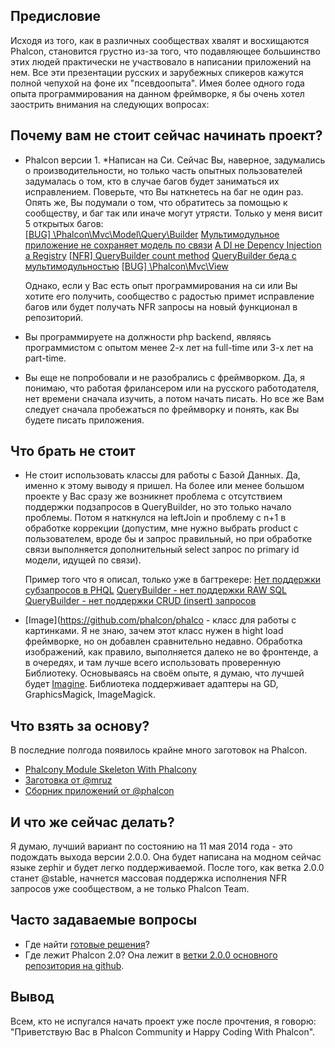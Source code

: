 ## Предисловие
Исходя из того, как в различных сообществах хвалят и восхищаются Phalcon, становится грустно из-за того, что подавляющее большинство этих людей практически не участвовало в написании приложений на нем.
Все эти презентации русских и зарубежных спикеров кажутся полной чепухой на фоне их "псевдоопыта".
Имея более одного года опыта программирования на данном фреймворке, я бы очень хотел заострить внимания на следующих вопросах:

## Почему вам не стоит сейчас начинать проект?

-	Phalcon версии 1. *Написан на Си. Сейчас Вы, наверное, задумались о производительности, но только часть опытных пользователей задумалась о том, кто в случае багов будет заниматься их исправлением.
	Поверьте, что Вы наткнетесь на баг не один раз. Опять же, Вы подумали о том, что обратитесь за помощью к сообществу, и баг так или иначе могут утрясти. Только у меня висит 5 открытых багов: <br />
	[[BUG] \Phalcon\Mvc\Model\Query\Builder](https://github.com/phalcon/cphalcon/issues/1542)
	[Мультимодульное приложение не сохраняет модель по связи](https://github.com/phalcon/cphalcon/issues/1296)
	[А DI не Depency Injection а Registry](https://github.com/phalcon/cphalcon/issues/1209)
	[[NFR] QueryBuilder count method](https://github.com/phalcon/cphalcon/issues/1156)
	[QueryBuilder беда с мультимодульностью](https://github.com/phalcon/cphalcon/issues/1111)
	[[BUG] \Phalcon\Mvc\View](https://github.com/phalcon/cphalcon/issues/1282)

	Однако, если у Вас есть опыт программирования на си или Вы хотите его получить, сообщество с радостью примет исправление багов или будет получать NFR запросы на новый функционал в репозиторий.

-	Вы программируете на должности php backend, являясь программистом с опытом менее 2-х лет на full-time или 3-х лет на part-time.
-	Вы еще не попробовали и не разобрались с фреймворком. Да, я понимаю, что работая фрилансером или на русского работодателя, нет времени сначала изучить, а потом начать писать.
	Но все же Вам следует сначала пробежаться по фреймворку и понять, как Вы будете писать приложения.

## Что брать не стоит

-	Не стоит использовать классы для работы с Базой Данных. Да, именно к этому выводу я пришел.
	На более или менее большом проекте у Вас сразу же возникнет проблема с отсутствием поддержки подзапросов в QueryBuilder, но это только начало проблемы.
	Потом я наткнулся на leftJoin и проблему с n+1 в обработке коррекции (допустим, мне нужно выбрать product с пользователем, вроде бы и запрос правильный, но при обработке связи выполняется дополнительный select запрос по primary id модели, идущей по связи).

	Пример того что я описал, только уже в багтрекере:
	[Нет поддержки субзапросов в PHQL](https://github.com/phalcon/cphalcon/issues/496)
	[QueryBuilder - нет поддержки RAW SQL](https://github.com/phalcon/cphalcon/issues/2052)
	[QueryBuilder - нет поддержки CRUD (insert) запросов](https://github.com/phalcon/cphalcon/issues/1925)

-	[Image](https://github.com/phalcon/phalco - класс для работы с картинками.
	Я не знаю, зачем этот класс нужен в hight load фреймворке, но он добавлен сравнительно недавно.
	Обработка изображений, как правило, выполняется далеко не во фронтенде, а в очередях, и там лучше всего использовать проверенную Библиотеку.
	Основываясь на своём опыте, я думаю, что лучшей будет [Imagine](https://github.com/avalanche123/Imagine).
	Библиотека поддерживает адаптеры на GD, GraphicsMagick, ImageMagick.

## Что взять за основу?
В последние полгода появилось крайне много заготовок на Phalcon.

-	[Phalcony Module Skeleton With Phalcony](https://github.com/ovr/phalcon-module-phalcony-skeleton)
-	[Заготовка от @mruz](https://github.com/mruz/base-app)
-	[Сборник приложений от @phalcon](https://github.com/phalcon/mvc)

## И что же сейчас делать?
Я думаю, лучший вариант по состоянию на 11 мая 2014 года - это подождать выхода версии 2.0.0.
Она будет написана на модном сейчас языке zephir и будет легко поддерживаемой.
После того, как ветка 2.0.0 станет @stable, начнется массовая поддержка исполнения NFR запросов уже сообществом, а не только Phalcon Team.

## Часто задаваемые вопросы

- 	Где найти [готовые решения](http://vk.com/topic-45934290_28803365)?
-	Где лежит Phalcon 2.0? Она лежит в [ветки 2.0.0 основного репозитория на github](https://github.com/phalcon/cphalcon/tree/2.0.0).

## Вывод
Всем, кто не испугался начать проект уже после прочтения, я говорю: "Приветствую Вас в Phalcon Community и Happy Coding With Phalcon".
